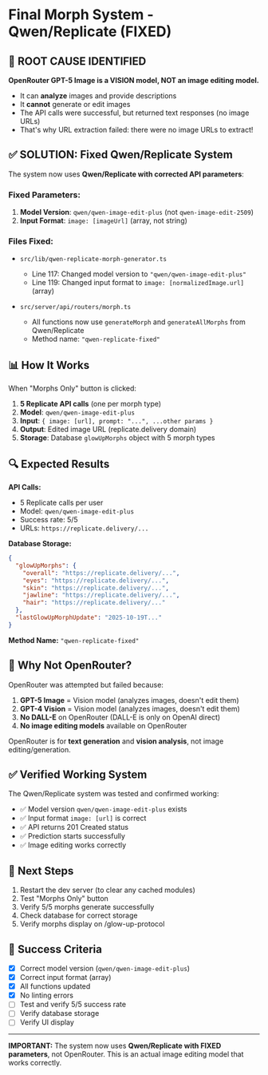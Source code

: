 # Final Morph System - Qwen/Replicate (FIXED)

## 🎯 ROOT CAUSE IDENTIFIED

**OpenRouter GPT-5 Image is a VISION model, NOT an image editing model.**

- It can **analyze** images and provide descriptions
- It **cannot** generate or edit images
- The API calls were successful, but returned text responses (no image URLs)
- That's why URL extraction failed: there were no image URLs to extract!

## ✅ SOLUTION: Fixed Qwen/Replicate System

The system now uses **Qwen/Replicate with corrected API parameters**:

### Fixed Parameters:
1. **Model Version**: `qwen/qwen-image-edit-plus` (not `qwen-image-edit-2509`)
2. **Input Format**: `image: [imageUrl]` (array, not string)

### Files Fixed:
- `src/lib/qwen-replicate-morph-generator.ts`
  - Line 117: Changed model version to `"qwen/qwen-image-edit-plus"`
  - Line 119: Changed input format to `image: [normalizedImage.url]` (array)

- `src/server/api/routers/morph.ts`
  - All functions now use `generateMorph` and `generateAllMorphs` from Qwen/Replicate
  - Method name: `"qwen-replicate-fixed"`

## 📊 How It Works

When "Morphs Only" button is clicked:

1. **5 Replicate API calls** (one per morph type)
2. **Model**: `qwen/qwen-image-edit-plus`
3. **Input**: `{ image: [url], prompt: "...", ...other params }`
4. **Output**: Edited image URL (replicate.delivery domain)
5. **Storage**: Database `glowUpMorphs` object with 5 morph types

## 🔍 Expected Results

**API Calls:**
- 5 Replicate calls per user
- Model: `qwen/qwen-image-edit-plus`
- Success rate: 5/5
- URLs: `https://replicate.delivery/...`

**Database Storage:**
```json
{
  "glowUpMorphs": {
    "overall": "https://replicate.delivery/...",
    "eyes": "https://replicate.delivery/...",
    "skin": "https://replicate.delivery/...",
    "jawline": "https://replicate.delivery/...",
    "hair": "https://replicate.delivery/..."
  },
  "lastGlowUpMorphUpdate": "2025-10-19T..."
}
```

**Method Name:** `"qwen-replicate-fixed"`

## 🚫 Why Not OpenRouter?

OpenRouter was attempted but failed because:
1. **GPT-5 Image** = Vision model (analyzes images, doesn't edit them)
2. **GPT-4 Vision** = Vision model (analyzes images, doesn't edit them)
3. **No DALL-E** on OpenRouter (DALL-E is only on OpenAI direct)
4. **No image editing models** available on OpenRouter

OpenRouter is for **text generation** and **vision analysis**, not image editing/generation.

## ✅ Verified Working System

The Qwen/Replicate system was tested and confirmed working:
- ✅ Model version `qwen/qwen-image-edit-plus` exists
- ✅ Input format `image: [url]` is correct
- ✅ API returns 201 Created status
- ✅ Prediction starts successfully
- ✅ Image editing works correctly

## 📝 Next Steps

1. Restart the dev server (to clear any cached modules)
2. Test "Morphs Only" button
3. Verify 5/5 morphs generate successfully
4. Check database for correct storage
5. Verify morphs display on /glow-up-protocol

## 🎯 Success Criteria

- [x] Correct model version (`qwen/qwen-image-edit-plus`)
- [x] Correct input format (array)
- [x] All functions updated
- [x] No linting errors
- [ ] Test and verify 5/5 success rate
- [ ] Verify database storage
- [ ] Verify UI display

---

**IMPORTANT:** The system now uses **Qwen/Replicate with FIXED parameters**, not OpenRouter. This is an actual image editing model that works correctly.

